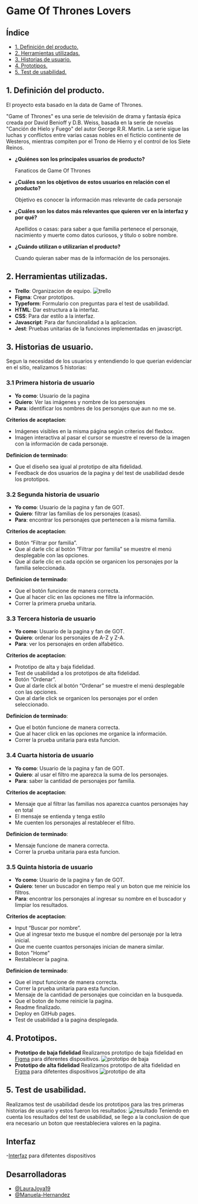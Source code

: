 # Game Of Thrones Lovers

## Índice

* [1. Definición del producto.](#1-definicion-del-producto)
* [2. Herramientas utilizadas.](#2-herramientas-utilizadas)
* [3. Historias de usuario.](#3-historias-de-usuario)
* [4. Prototipos.](#4-prototipos)
* [5. Test de usabilidad.](#5-test-de-usabilidad)

## 1. Definición del producto.

El proyecto esta basado en la data de Game of Thrones.

"Game of Thrones" es una serie de televisión de drama y
fantasía épica creada por David Benioff y D.B. Weiss,
basada en la serie de novelas "Canción de Hielo y Fuego"
del autor George R.R. Martin. La serie sigue las luchas y
conflictos entre varias casas nobles en el ficticio 
continente de Westeros, mientras compiten por el Trono de 
Hierro y el control de los Siete Reinos.

- **¿Quiénes son los principales usuarios de producto?** 
                        
  Fanaticos de Game Of Thrones
- **¿Cuáles son los objetivos de estos usuarios en relación 
con el producto?**

  Objetivo es conocer la información mas relevante de cada 
  personaje
 

- **¿Cuáles son los datos más relevantes que quieren ver en 
la interfaz y por qué?**
  
  Apellidos o casas: para saber a que familia pertenece el 
  personaje, nacimiento y muerte como datos curiosos, y 
  titulo o sobre nombre.
- **¿Cuándo utilizan o utilizarían el producto?**
  
  Cuando quieran saber mas de la información de los 
  personajes.

## 2. Herramientas utilizadas.
  - **Trello**: Organizacion de equipo. ![trello](src/Imagenes/trello.jpg)
  - **Figma**: Crear prototipos.
  - **Typeform**: Formulario con preguntas para el test de 
  usabilidad.
  - **HTML**: Dar estructura a la interfaz.
  - **CSS**: Para dar estilo a la interfaz.
  - **Javascript**: Para dar funcionalidad a la aplicacion.
  - **Jest**: Pruebas unitarias de la funciones implementadas 
  en javascript.
 
 ## 3. Historias de usuario.
  Segun la necesidad de los usuarios y entendiendo lo que 
  querian evidenciar en el sitio, realizamos 5 historias:
  ### 3.1 Primera historia de usuario 
    
  - **Yo como**: Usuario de la pagina
  - **Quiero**: Ver las imágenes y nombre de los personajes
  - **Para**: identificar los nombres de los personajes que 
  aun no me se.

  **Criterios de aceptacion**: 
  - Imágenes visibles en la misma página según criterios del 
  flexbox.
  - Imagen interactiva al pasar el cursor se muestre el 
  reverso de la imagen con la información de cada personaje.

  **Definicion de terminado**:
  - Que el diseño sea igual al prototipo de alta fidelidad.
  - Feedback de dos usuarios de la pagina y del test de 
  usabilidad desde los prototipos.

  ### 3.2 Segunda historia de usuario
    
  - **Yo como**: Usuario de la pagina y fan de GOT.
  - **Quiero**: filtrar las familias de los personajes 
  (casas).
  - **Para**: encontrar los personajes que pertenecen a la 
  misma familia.

  **Criterios de aceptacion**: 
  - Botón “Filtrar por familia”.
  - Que al darle clic al botón “Filtrar por familia” se 
  muestre el menú desplegable con las opciones.
  - Que al darle clic en cada opción se organicen los 
  personajes por la familia seleccionada.

  **Definicion de terminado**:
  - Que el botón funcione de manera correcta.
  - Que al hacer clic en las opciones me filtre la 
  información.
  - Correr la primera prueba unitaria.
  ### 3.3 Tercera historia de usuario
    
  - **Yo como**: Usuario de la pagina y fan de GOT.
  - **Quiero**: ordenar los personajes de A-Z y Z-A.
  - **Para**: ver los personajes en orden alfabético.

  **Criterios de aceptacion**: 
  - Prototipo de alta y baja fidelidad.
  - Test de usabilidad a los prototipos de alta fidelidad.
  - Botón “Ordenar”.
  - Que al darle click al botón “Ordenar” se muestre el menú 
  desplegable con las opciones.
  - Que al darle click se organicen los personajes por el 
  orden seleccionado.

  **Definicion de terminado**:
  - Que el botón funcione de manera correcta.
  - Que al hacer click en las opciones me organice la 
  información.
  - Correr la prueba unitaria para esta funcion.

  ### 3.4 Cuarta historia de usuario
    
  - **Yo como**: Usuario de la pagina y fan de GOT.
  - **Quiero**: al usar el filtro me aparezca la suma de los personajes.
  - **Para**: saber la cantidad de personajes por familia.

  **Criterios de aceptacion**: 
  - Mensaje que al filtrar las familias nos aparezca cuantos 
  personajes hay en total
  - El mensaje se entienda y tenga estilo
  - Me cuenten los personajes al restablecer el filtro.
  
  **Definicion de terminado**:
  - Mensaje funcione de manera correcta.
  - Correr la prueba unitaria para esta funcion.

### 3.5 Quinta historia de usuario
    
  - **Yo como**: Usuario de la pagina y fan de GOT.
  - **Quiero**: tener un buscador en tiempo real y un boton 
  que me reinicie los filtros.
  - **Para**: encontrar los personajes al ingresar su nombre 
  en el buscador y limpiar los resultados.

  **Criterios de aceptacion**: 
  - Input “Buscar por nombre”.
  - Que al ingresar texto me busque el nombre del personaje 
  por la letra inicial.
  - Que me cuente cuantos personajes inician de manera 
  similar.
  - Boton "Home"
  - Restablecer la pagina.
  
  **Definicion de terminado**:
  - Que el input funcione de manera correcta.
  - Correr la prueba unitaria para esta funcion.
  - Mensaje de la cantidad de personajes que coincidan en la 
  busqueda.
  - Que el boton de home reinicie la pagina.
  - Readme finalizado.
  - Deploy en GitHub pages.
  - Test de usabilidad a la pagina desplegada.

## 4. Prototipos.

- **Prototipo de baja fidelidad**
Realizamos prototipo de baja fidelidad en [Figma](https://www.figma.com/file/ORBg4sqpJGma5nz1g8rByV/Baja-Fidelidad?type=design&node-id=0-1&mode=design&t=ql3BblygxMm7PGqw-0) para diferentes dispositivos. 
![prototipo de baja](src/Imagenes/Prototipo%20de%20baja.jpeg) 
- **Prototipo de alta fidelidad**
Realizamos prototipo de alta fidelidad en [Figma](https://www.figma.com/file/sJ1DGDqS5wBH9yooxShePZ/Prototipo-alta-fidelidad?type=design&node-id=0-1&mode=design&t=2jvXFrKOsDLtDPpd-0) para difetentes dispositivos
![prototipo de alta](src/Imagenes/Prototipos%20de%20alta.JPG)

## 5. Test de usabilidad.

Realizamos test de usabilidad desde los prototipos para las tres primeras historias de usuario y estos fueron los resultados:
![resultado](src/Imagenes/resultado.JPG)
Teniendo en cuenta los resultados del test de usabilidad, se llego a la conclusion de que era necesario un boton que reestableciera valores en la pagina. 

## Interfaz
-[Interfaz](https://manuela-hernandez.github.io/DEV009-data-lovers/src/) para difetentes dispositivos

## Desarrolladoras

- [@LauraJoya19](https://github.com/LauraJoya19) 
- [@Manuela-Hernandez](https://github.com/Manuela-Hernandez)
